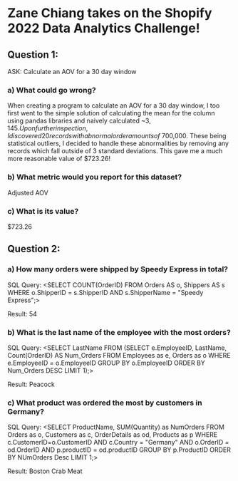 # Zane Chiang takes on the Shopify 2022 Data Analytics Challenge!

## Question 1:
  ASK: Calculate an AOV for a 30 day window

### a) What could go wrong?
  When creating a program to calculate an AOV for a 30 day window, I too first went to the simple solution of calculating the mean for the column using pandas libraries and naively calculated ~$3,145. Upon further inspection, I discovered 20 records with abnormal order amounts of ~$700,000. These being statistical outliers, I decided to handle these abnormalities by removing any records which fall outside of 3 standard deviations. This gave me a much more reasonable value of $723.26!
### b) What metric would you report for this dataset?
  Adjusted AOV

### c) What is its value?
  $723.26


## Question 2:

### a) How many orders were shipped by Speedy Express in total?
  SQL Query:
  <SELECT COUNT(OrderID) FROM Orders AS o, Shippers AS s WHERE o.ShipperID = s.ShipperID AND s.ShipperName = "Speedy Express";>

  Result: 
  54

### b) What is the last name of the employee with the most orders?
SQL Query:
<SELECT LastName FROM (SELECT e.EmployeeID, LastName, Count(OrderID) AS Num_Orders FROM Employees as e, Orders as o WHERE e.EmployeeID = o.EmployeeID GROUP BY o.EmployeeID ORDER BY Num_Orders DESC LIMIT 1);>

  Result: 
  Peacock
### c) What product was ordered the most by customers in Germany?
SQL Query:
<SELECT ProductName, SUM(Quantity) as NumOrders FROM Orders as o, Customers as c, OrderDetails as od, Products as p WHERE c.CustomerID=o.CustomerID AND c.Country = "Germany" AND o.OrderID = od.OrderID AND p.productID = od.productID GROUP BY p.ProductID ORDER BY NUmOrders Desc LIMIT 1;>

  Result:
  Boston Crab Meat

